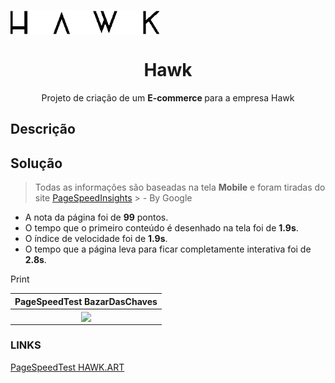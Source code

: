 <img src="./src/images/hawkIcon.svg" align="center"></img>
<h1 align="center">Hawk</h1>
<p align="center">Projeto de criação de um <strong>E-commerce </strong> para a empresa Hawk</p>

## Descrição

## Solução

> Todas as informações são baseadas na tela **Mobile** e foram tiradas do site [PageSpeedInsights](https://developers.google.com/speed/pagespeed/insights/) > - By Google

- A nota da página foi de **99** pontos.
- O tempo que o primeiro conteúdo é desenhado na tela foi de **1.9s**.
- O índice de velocidade foi de **1.9s**.
- O tempo que a página leva para ficar completamente interativa foi de **2.8s**. 

Print

PageSpeedTest BazarDasChaves                                         |  
:-----------------------------------------------------------:|
<img src="./src/img/pageSpeedTest.png" align="center"/>   | 


### LINKS

[PageSpeedTest HAWK.ART](https://developers.google.com/speed/pagespeed/insights/?url=hawk.art.br)


